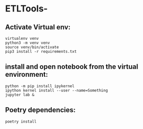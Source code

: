 # ETLTools-

## Activate Virtual env:
```
virtualenv venv
python3 -m venv venv
source venv/bin/activate
pip3 install -r requirements.txt 
```

## install and open notebook from the virtual environment:
```
python -m pip install ipykernel
ipython kernel install --user --name=Something
jupyter lab &
```

## Poetry dependencies:
```
poetry install
```